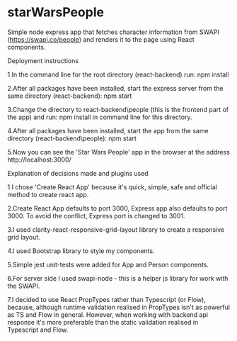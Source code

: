 # starWarsPeople

Simple node express app that fetches character information from SWAPI (https://swapi.co/people) and renders it to the page using React components.

Deployment instructions

1.In the command line for the root directory (react-backend) run: npm install

2.After all packages have been installed, start the express server from the same directory (react-backend): npm start

3.Change the directory to react-backend\people (this is the frontend part of the app) and run: npm install in command line for this directory.

4.After all packages have been installed, start the app from the same directory (react-backend\people): npm start

5.Now you can see the 'Star Wars People' app in the browser at the address http://localhost:3000/


Explanation of decisions made and plugins used

1.I chose 'Create React App' because it's quick, simple, safe and official method to create react app.

2.Create React App defaults to port 3000, Express app also defaults to port 3000. To avoid the conflict, Express port is changed to 3001.

3.I used clarity-react-responsive-grid-layout library to create a responsive grid layout.

4.I used Bootstrap library to style my components.

5.Simple jest unit-tests were added for App and Person components.

6.For server side I used swapi-node - this is a helper js library for work with the SWAPI.

7.I decided to use React PropTypes rather than Typescript (or Flow), because, although runtime validation realised in PropTypes isn't as powerful as TS and Flow in general. However, when working with backend api response it's more preferable than the static validation realised in Typescript and Flow.


